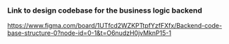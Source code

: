 ### Link to design codebase for the business logic backend

https://www.figma.com/board/1UTfcd2WZKPTtpfYzfFXfx/Backend-code-base-structure-0?node-id=0-1&t=O6nudzH0jvMknP15-1
